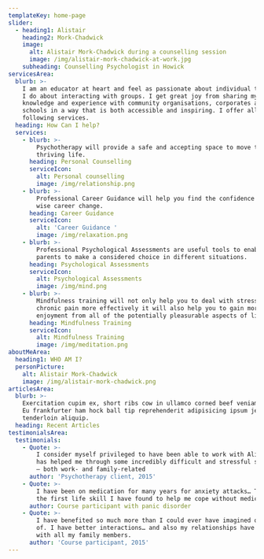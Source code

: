 ```yaml
---
templateKey: home-page
slider:
  - heading1: Alistair
    heading2: Mork-Chadwick
    image:
      alt: Alistair Mork-Chadwick during a counselling session
      image: /img/alistair-mork-chadwick-at-work.jpg
    subheading: Counselling Psychologist in Howick
servicesArea:
  blurb: >-
    I am an educator at heart and feel as passionate about individual therapy as
    I do about interacting with groups. I get great joy from sharing my
    knowledge and experience with community organisations, corporates and
    schools in a way that is both accessible and inspiring. I offer all of the
    following services.
  heading: How Can I help?
  services:
    - blurb: >-
        Psychotherapy will provide a safe and accepting space to move towards a
        thriving life.
      heading: Personal Counselling
      serviceIcon:
        alt: Personal counselling
        image: /img/relationship.png
    - blurb: >-
        Professional Career Guidance will help you find the confidence to make a
        wise career change.
      heading: Career Guidance
      serviceIcon:
        alt: 'Career Guidance '
        image: /img/relaxation.png
    - blurb: >-
        Professional Psychological Assessments are useful tools to enable
        parents to make a considered choice in different situations.
      heading: Psychological Assessments
      serviceIcon:
        alt: Psychological Assessments
        image: /img/mind.png
    - blurb: >-
        Mindfulness training will not only help you to deal with stress or
        chronic pain more effectively it will also help you to gain more
        enjoyment from all of the potentially pleasurable aspects of life.
      heading: Mindfulness Training
      serviceIcon:
        alt: Mindfulness Training
        image: /img/meditation.png
aboutMeArea:
  heading1: WHO AM I?
  personPicture:
    alt: Alistair Mork-Chadwick
    image: /img/alistair-mork-chadwick.png
articlesArea:
  blurb: >-
    Exercitation cupim ex, short ribs cow in ullamco corned beef veniam kevin.
    Eu frankfurter ham hock ball tip reprehenderit adipisicing ipsum jerky
    tenderloin aliquip.
  heading: Recent Articles
testimonialsArea:
  testimonials:
    - Quote: >-
        I consider myself privileged to have been able to work with Alistair. He
        has helped me through some incredibly difficult and stressful situations
        – both work- and family-related
      author: 'Psychotherapy client, 2015'
    - Quote: >-
        I have been on medication for many years for anxiety attacks… This is
        the first life skill I have found to help me cope without medication.
      author: Course participant with panic disorder
    - Quote: >-
        I have benefited so much more than I could ever have imagined or dreamt
        of. I have better interactions… and also my relationships have improved
        with all my family members.
      author: 'Course participant, 2015'
---
```


